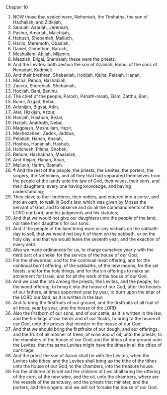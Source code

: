 

Chapter 10

1. NOW those that sealed were, Nehemiah, the Tirshatha, the son of Hachaliah, and Zidkijah,
2. Seraiah, Azariah, Jeremiah,
3. Pashur, Amariah, Malchijah,
4. Hattush, Shebaniah, Malluch,
5. Harim, Meremoth, Obadiah,
6. Daniel, Ginnethon, Baruch,
7. Meshullam, Abijah, Mijamin,
8. Maaziah, Bilgai, Shemaiah: these were the priests.
9. And the Levites: both Jeshua the son of Azaniah, Binnui of the sons of Henadad, Kadmiel;
10. And their brethren, Shebaniah, Hodijah, Kelita, Pelaiah, Hanan,
11. Micha, Rehob, Hashabiah,
12. Zaccur, Sherebiah, Shebaniah,
13. Hodijah, Bani, Beninu.
14. The chief of the people; Parosh, Pahath-moab, Elam, Zatthu, Bani,
15. Bunni, Azgad, Bebai,
16. Adonijah, Bigvai, Adin,
17. Ater, Hizkijah, Azzur,
18. Hodijah, Hashum, Bezai,
19. Hariph, Anathoth, Nebai,
20. Magpiash, Meshullam, Hezir,
21. Meshezabeel, Zadok, Jaddua,
22. Pelatiah, Hanan, Anaiah,
23. Hoshea, Hananiah, Hashub,
24. Hallohesh, Pileha, Shobek,
25. Rehum, Hashabnah, Maaseiah,
26. And Ahijah, Hanan, Anan,
27. Malluch, Harim, Baanah.
28. ¶ And the rest of the people, the priests, the Levites, the porters, the singers, the Nethinims, and all they that had separated themselves from the people of the lands unto the law of God, their wives, their sons, and their daughters, every one having knowledge, and having understanding;
29. They clave to their brethren, their nobles, and entered into a curse, and into an oath, to walk in God's law, which was given by Moses the servant of God, and to observe and do all the commandments of the LORD our Lord, and his judgments and his statutes;
30. And that we would not give our daughters unto the people of the land, nor take their daughters for our sons:
31. And if the people of the land bring ware or any victuals on the sabbath day to sell, that we would not buy it of them on the sabbath, or on the holy day: and that we would leave the seventh year, and the exaction of every debt.
32. Also we made ordinances for us, to charge ourselves yearly with the third part of a shekel for the service of the house of our God;
33. For the shewbread, and for the continual meat offering, and for the continual burnt offering, of the sabbaths, of the new moons, for the set feasts, and for the holy things, and for the sin offerings to make an atonement for Israel, and for all the work of the house of our God.
34. And we cast the lots among the priests, the Levites, and the people, for the wood offering, to bring it into the house of our God, after the houses of our fathers, at times appointed year by year, to burn upon the altar of the LORD our God, as it is written in the law:
35. And to bring the firstfruits of our ground, and the firstfruits of all fruit of all trees, year by year, unto the house of the LORD:
36. Also the firstborn of our sons, and of our cattle, as it is written in the law, and the firstlings of our herds and of our flocks, to bring to the house of our God, unto the priests that minister in the house of our God:
37. And that we should bring the firstfruits of our dough, and our offerings, and the fruit of all manner of trees, of wine and of oil, unto the priests, to the chambers of the house of our God; and the tithes of our ground unto the Levites, that the same Levites might have the tithes in all the cities of our tillage.
38. And the priest the son of Aaron shall be with the Levites, when the Levites take tithes: and the Levites shall bring up the tithe of the tithes unto the house of our God, to the chambers, into the treasure house.
39. For the children of Israel and the children of Levi shall bring the offering of the corn, of the new wine, and the oil, unto the chambers, where are the vessels of the sanctuary, and the priests that minister, and the porters, and the singers: and we will not forsake the house of our God.
